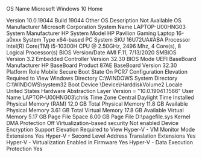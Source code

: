 OS Name	Microsoft Windows 10 Home

Version	10.0.19044 Build 19044
Other OS Description 	Not Available
OS Manufacturer	Microsoft Corporation
System Name	LAPTOP-U00HNG03
System Manufacturer	HP
System Model	HP Pavilion Gaming Laptop 16-a0xxx
System Type	x64-based PC
System SKU	16U72UA#ABA
Processor	Intel(R) Core(TM) i5-10300H CPU @ 2.50GHz, 2496 Mhz, 4 Core(s), 8 Logical Processor(s)
BIOS Version/Date	AMI F.11, 7/13/2020
SMBIOS Version	3.2
Embedded Controller Version	32.30
BIOS Mode	UEFI
BaseBoard Manufacturer	HP
BaseBoard Product	87AE
BaseBoard Version	32.30
Platform Role	Mobile
Secure Boot State	On
PCR7 Configuration	Elevation Required to View
Windows Directory	C:\WINDOWS
System Directory	C:\WINDOWS\system32
Boot Device	\Device\HarddiskVolume2
Locale	United States
Hardware Abstraction Layer	Version = "10.0.19041.1566"
User Name	LAPTOP-U00HNG03\chris
Time Zone	Central Daylight Time
Installed Physical Memory (RAM)	12.0 GB
Total Physical Memory	11.8 GB
Available Physical Memory	3.61 GB
Total Virtual Memory	17.8 GB
Available Virtual Memory	5.17 GB
Page File Space	6.00 GB
Page File	D:\pagefile.sys
Kernel DMA Protection	Off
Virtualization-based security	Not enabled
Device Encryption Support	Elevation Required to View
Hyper-V - VM Monitor Mode Extensions	Yes
Hyper-V - Second Level Address Translation Extensions	Yes
Hyper-V - Virtualization Enabled in Firmware	Yes
Hyper-V - Data Execution Protection	Yes
